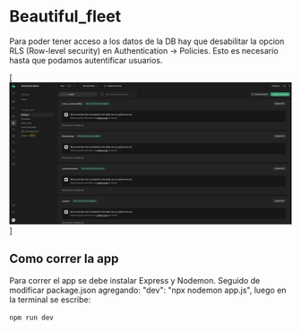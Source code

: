 # Beautiful_fleet

Para poder tener acceso a los datos de la DB hay que desabilitar la opcion RLS (Row-level security) en Authentication -> Policies. Esto es necesario hasta que podamos autentificar usuarios.

[![Ejemplo de policies](https://github.com/eduardotejeda/Beautiful_fleet/blob/main/fotos/Policies.png)]

## Como correr la app

Para correr el app se debe instalar Express y Nodemon. Seguido de modificar package.json agregando: "dev": "npx nodemon app.js", luego en la terminal se escribe:

```npm run dev```